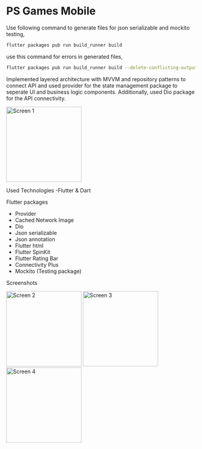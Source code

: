# PS Games Mobile

Use following command to generate files for json serializable and mockito testing,

```sh
flutter packages pub run build_runner build
```


use this command for errors in generated files,

```sh
flutter packages pub run build_runner build --delete-conflicting-outputs
```


Implemented layered architecture with MVVM and repository patterns to connect API and used provider for the state management package to seperate UI and business logic components. Additionally, used Dio package for the API connectivity. 

<img src="https://drive.google.com/uc?export=view&id=1WFBxDm_jy-uUTXuJa0Rt48_nPoRQ-Cqk" style="width: 200px; max-width: 100%; height: auto" title="Screen 1" />

Used Technologies
-Flutter & Dart

Flutter packages
- Provider
- Cached Network Image
- Dio
- Json serializable
- Json annotation
- Flutter html
- Flutter SpinKit
- Flutter Rating Bar
- Connectivity Plus
- Mockito (Testing package)

Screenshots 

<img src="https://drive.google.com/uc?export=view&id=1W8ZUmIqsZlZq2N50cN06Wmlp3iVHvLKA" style="width: 200px; max-width: 100%; height: auto" title="Screen 2" />

<img src="https://drive.google.com/uc?export=view&id=1W7He7s-hZ3UNPTpZuhKJkj-39y6EGX67" style="width: 200px; max-width: 100%; height: auto" title="Screen 3" />

<img src="https://drive.google.com/uc?export=view&id=1WCs4Q67seQDBdFTgvA4TL_crtgX7wzRZ" style="width: 200px; max-width: 100%; height: auto" title="Screen 4" />
